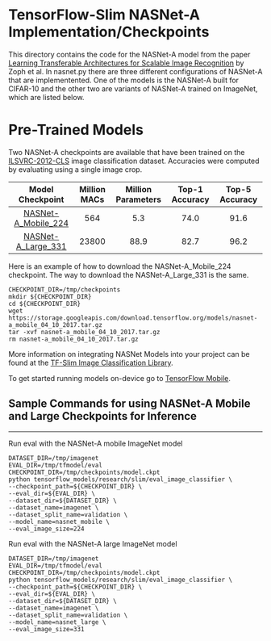 # TensorFlow-Slim NASNet-A Implementation/Checkpoints
This directory contains the code for the NASNet-A model from the paper
[Learning Transferable Architectures for Scalable Image Recognition](https://arxiv.org/abs/1707.07012) by Zoph et al.
In nasnet.py there are three different configurations of NASNet-A that are implementented. One of the models is the NASNet-A built for CIFAR-10 and the
other two are variants of NASNet-A trained on ImageNet, which are listed below.

# Pre-Trained Models
Two NASNet-A checkpoints are available that have been trained on the
[ILSVRC-2012-CLS](http://www.image-net.org/challenges/LSVRC/2012/)
image classification dataset. Accuracies were computed by evaluating using a single image crop.

Model Checkpoint | Million MACs | Million Parameters | Top-1 Accuracy| Top-5 Accuracy |
:----:|:------------:|:----------:|:-------:|:-------:|
[NASNet-A_Mobile_224](https://storage.googleapis.com/download.tensorflow.org/models/nasnet-a_mobile_04_10_2017.tar.gz)|564|5.3|74.0|91.6|
[NASNet-A_Large_331](https://storage.googleapis.com/download.tensorflow.org/models/nasnet-a_large_04_10_2017.tar.gz)|23800|88.9|82.7|96.2|


Here is an example of how to download the NASNet-A_Mobile_224 checkpoint. The way to download the NASNet-A_Large_331 is the same.

```shell
CHECKPOINT_DIR=/tmp/checkpoints
mkdir ${CHECKPOINT_DIR}
cd ${CHECKPOINT_DIR}
wget https://storage.googleapis.com/download.tensorflow.org/models/nasnet-a_mobile_04_10_2017.tar.gz
tar -xvf nasnet-a_mobile_04_10_2017.tar.gz
rm nasnet-a_mobile_04_10_2017.tar.gz
```

More information on integrating NASNet Models into your project can be found at the [TF-Slim Image Classification Library](https://github.com/tensorflow/models/blob/master/research/slim/README.md).

To get started running models on-device go to [TensorFlow Mobile](https://www.tensorflow.org/mobile/).

## Sample Commands for using NASNet-A Mobile and Large Checkpoints for Inference
-------
Run eval with the NASNet-A mobile ImageNet model

```shell
DATASET_DIR=/tmp/imagenet
EVAL_DIR=/tmp/tfmodel/eval
CHECKPOINT_DIR=/tmp/checkpoints/model.ckpt
python tensorflow_models/research/slim/eval_image_classifier \
--checkpoint_path=${CHECKPOINT_DIR} \
--eval_dir=${EVAL_DIR} \
--dataset_dir=${DATASET_DIR} \
--dataset_name=imagenet \
--dataset_split_name=validation \
--model_name=nasnet_mobile \
--eval_image_size=224
```

Run eval with the NASNet-A large ImageNet model

```shell
DATASET_DIR=/tmp/imagenet
EVAL_DIR=/tmp/tfmodel/eval
CHECKPOINT_DIR=/tmp/checkpoints/model.ckpt
python tensorflow_models/research/slim/eval_image_classifier \
--checkpoint_path=${CHECKPOINT_DIR} \
--eval_dir=${EVAL_DIR} \
--dataset_dir=${DATASET_DIR} \
--dataset_name=imagenet \
--dataset_split_name=validation \
--model_name=nasnet_large \
--eval_image_size=331
```
